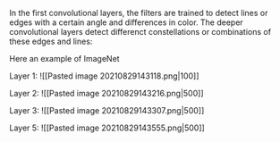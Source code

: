 In the first convolutional layers, the filters are trained to detect lines or edges with a certain angle and differences in color. The deeper convolutional layers detect differenct constellations or combinations of these edges and lines:

Here an example of ImageNet

Layer 1:
![[Pasted image 20210829143118.png|100]]

Layer 2:
![[Pasted image 20210829143216.png|500]]

Layer 3:
![[Pasted image 20210829143307.png|500]]

Layer 5:
![[Pasted image 20210829143555.png|500]]